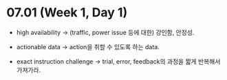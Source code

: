 # 07.01 (Week 1, Day 1)

- high availability
 → (traffic, power issue 등에 대한) 강인함, 안정성.

- actionable data
 -> action을 취할 수 있도록 하는 data.

- exact instruction challenge
 -> trial, error, feedback의 과정을 짧게 반복해서 가져가라.